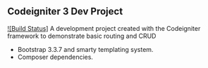 ## Codeigniter 3 Dev Project
[![Build Status]](https://github.com/dreboard/ci3.git)
A development project created with the Codeigniter framework to demonstrate basic routing and CRUD

- Bootstrap 3.3.7 and smarty templating system.
- Composer dependencies.